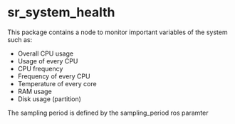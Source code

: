 # sr_system_health

This package contains a node to monitor important variables of the system such as:
* Overall CPU usage
* Usage of every CPU
* CPU frequency
* Frequency of every CPU
* Temperature of every core
* RAM usage
* Disk usage (partition)

The sampling period is defined by the sampling_period ros paramter
